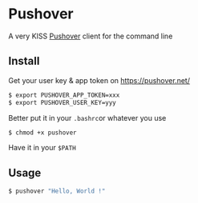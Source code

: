 # Pushover

A very KISS [Pushover](https://pushover.net/) client for the command line

## Install

Get your user key & app token on https://pushover.net/

```sh
$ export PUSHOVER_APP_TOKEN=xxx
$ export PUSHOVER_USER_KEY=yyy
```
Better put it in your `.bashrc`or whatever you use

```sh
$ chmod +x pushover
```

Have it in your `$PATH`

## Usage

```sh
$ pushover "Hello, World !"
